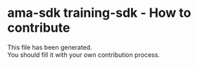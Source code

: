 # ama-sdk training-sdk - How to contribute

This file has been generated.  
You should fill it with your own contribution process.
